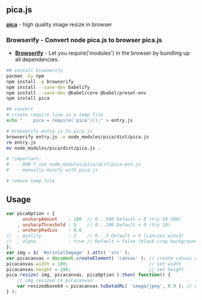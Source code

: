 ## pica.js
[**pica**](https://github.com/nodeca/pica) - high quality image resize in browser

### Browserify - Convert node pica.js to browser pica.js
- [**Browserify**](browserify.org) - Let you require('modules') in the browser by bundling up all dependencies.

```sh
## install browserify
pacman -Sy npm
npm install -g browserify
npm install --save-dev babelify
npm install --save-dev @babel/core @babel/preset-env
npm install pica

## convert
# create require line in a temp file
echo "    pica = require('pica')();" > entry.js

# browserify entry.js to pica.js
browserify entry.js -o node_modules/pica/dist/pica.js
rm entry.js
mv node_modules/pica/dist/pica.js .

# !important: 
#   - DON'T use node_modules/pica/dist/pica.min.js
#   - manually minify with pica.js

# remove temp file
```

## Usage
```js
var picaOption = {
	  unsharpAmount    : 100  // 0...500 Default = 0 (try 50-100)
	, unsharpThreshold : 5    // 0...100 Default = 0 (try 10)
	, unsharpRadius    : 0.6
//	, quality          : 3    // 0...3 Default = 3 (Lanczos win=3)
//	, alpha            : true // Default = false (black crop background)
};
var img = $( '#orinialImgage' ).attr( 'src' );
var picacanvas = document.createElement( 'canvas' ); // create canvas object
picacanvas.width = 100;                              // set width
picacanvas.height = 200;                             // set height
pica.resize( img, picacanvas, picaOption ).then( function() {
	// img resized to picacanvas
	var resizedbase64 = picacanvas.toDataURL( 'image/jpeg', 0.9 ); // canvas to base64 (jpg, qualtity)
} );
```
